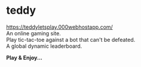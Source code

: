 # teddy
https://teddyletsplay.000webhostapp.com/ <br />
An online gaming site. <br />
Play tic-tac-toe against a bot that can't be defeated.<br />
A global dynamic leaderboard.<br />

<b>Play & Enjoy...</b>
